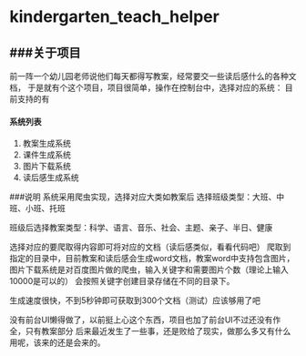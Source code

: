 # kindergarten_teach_helper

###关于项目
---
前一阵一个幼儿园老师说他们每天都得写教案，经常要交一些读后感什么的各种文档，
于是就有个这个项目，项目很简单，操作在控制台中，选择对应的系统：
目前支持的有
 
 #### 系统列表 
                
1. 教案生成系统
2. 课件生成系统
3. 图片下载系统
4. 读后感生成系统 

###说明
系统采用爬虫实现，选择对应大类如教案后
选择班级类型：大班、中班、小班、托班

班级后选择教案类型：科学、语言、音乐、社会、主题、亲子、半日、健康

选择对应的要爬取得内容即可将对应的文档（读后感类似，看看代码吧）
爬取到指定的目录中，目前教案和读后感会生成word文档，教案word中支持包含图片，
图片下载系统是对百度图片做的爬虫，输入关键字和需要图片个数（理论上输入10000是可以的）
会按照关键字创建目录存储在不同的目录下。

生成速度很快，不到5秒钟即可获取到300个文档（测试）应该够用了吧

没有前台UI懒得做了，以前挺上心这个东西，项目也加了前台UI不过还没有作全，只有教案部分
后来最近发生了一些事，还是败给了现实，做那么多又有什么用呢，该来的还是会来的。
